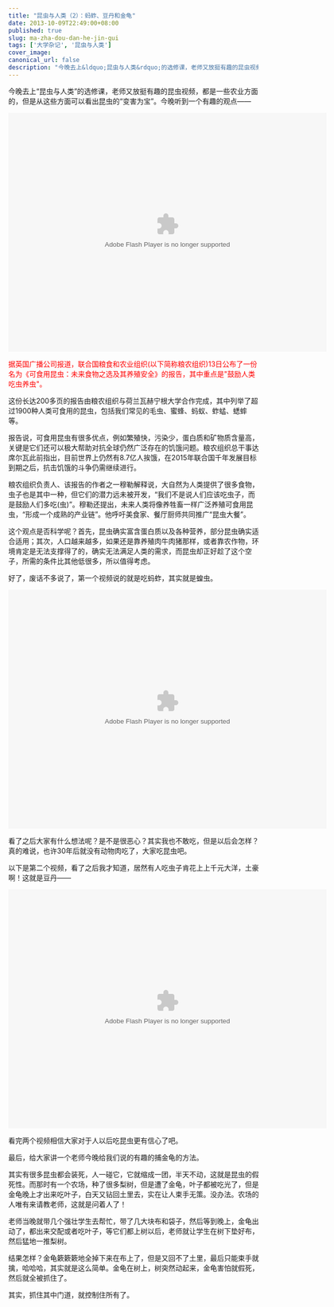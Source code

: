 ```yaml
---
title: "昆虫与人类（2）：蚂蚱、豆丹和金龟"
date: 2013-10-09T22:49:00+08:00
published: true
slug: ma-zha-dou-dan-he-jin-gui
tags: ['大学杂记', '昆虫与人类']
cover_image: 
canonical_url: false
description: "今晚去上&ldquo;昆虫与人类&rdquo;的选修课，老师又放挺有趣的昆虫视频，都是一些农业方面的，但是从这些方面可以看出昆虫的&ldquo;变害为宝&rdquo;。今晚听到一个有趣的观点&mdash;&mdash;"
---
```




今晚去上&ldquo;昆虫与人类&rdquo;的选修课，老师又放挺有趣的昆虫视频，都是一些农业方面的，但是从这些方面可以看出昆虫的&ldquo;变害为宝&rdquo;。今晚听到一个有趣的观点&mdash;&mdash;

<object classid="clsid:d27cdb6e-ae6d-11cf-96b8-444553540000" codebase="http://download.macromedia.com/pub/shockwave/cabs/flash/swflash.cab#version=6,0,40,0" height="480" width="640"><param name="allowFullScreen" value="false" /><param name="loop" value="false" /><param name="play" value="false" /><param name="quality" value="high" /><param name="movie" value="http://you.video.sina.com.cn/api/sinawebApi/outplayrefer.php/vid=104067235_2776843591_PB+8GCU7CzHK+l1lHz2stqlF+6xCpv2xhGizvFSsIQ1cXA2YJMXNb9wH5CnQB81B9HoLHcwydP4i1xsqaqld/s.swf" /><embed allowfullscreen="false" height="480" loop="false" play="false" pluginspage="http://www.macromedia.com/go/getflashplayer" quality="high" src="http://you.video.sina.com.cn/api/sinawebApi/outplayrefer.php/vid=104067235_2776843591_PB+8GCU7CzHK+l1lHz2stqlF+6xCpv2xhGizvFSsIQ1cXA2YJMXNb9wH5CnQB81B9HoLHcwydP4i1xsqaqld/s.swf" type="application/x-shockwave-flash" width="640"></embed></object>

<span style="color:#FF0000;">据英国广播公司报道，联合国粮食和农业组织(以下简称粮农组织)13日公布了一份名为《可食用昆虫：未来食物之选及其养殖安全》的报告，其中重点是"鼓励人类吃虫养虫"。</span>

这份长达200多页的报告由粮农组织与荷兰瓦赫宁根大学合作完成，其中列举了超过1900种人类可食用的昆虫，包括我们常见的毛虫、蜜蜂、蚂蚁、蚱蜢、蟋蟀等。

报告说，可食用昆虫有很多优点，例如繁殖快，污染少，蛋白质和矿物质含量高，关键是它们还可以极大帮助对抗全球仍然广泛存在的饥饿问题。粮农组织总干事达席尔瓦此前指出，目前世界上仍然有8.7亿人挨饿，在2015年联合国千年发展目标到期之后，抗击饥饿的斗争仍需继续进行。

粮农组织负责人、该报告的作者之一穆勒解释说，大自然为人类提供了很多食物，虫子也是其中一种，但它们的潜力远未被开发，&ldquo;我们不是说人们应该吃虫子，而是鼓励人们多吃(虫)&rdquo;。穆勒还提出，未来人类将像养牲畜一样广泛养殖可食用昆虫，&ldquo;形成一个成熟的产业链&rdquo;。他呼吁美食家、餐厅厨师共同推广&ldquo;昆虫大餐&rdquo;。

这个观点是否科学呢？首先，昆虫确实富含蛋白质以及各种营养，部分昆虫确实适合适用；其次，人口越来越多，如果还是靠养殖肉牛肉猪那样，或者靠农作物，环境肯定是无法支撑得了的，确实无法满足人类的需求，而昆虫却正好趁了这个空子，所需的条件比其他低很多，所以值得考虑。

好了，废话不多说了，第一个视频说的就是吃蚂蚱，其实就是蝗虫。

<embed allowfullscreen="true" allowscriptaccess="always" bgcolor="#000000" flashvars="videoId=20101008100848&amp;filePath=/science/zoujinkexue/classpage/video/&amp;isAutoPlay=true&amp;url=http://kejiao.cntv.cn/science/zoujinkexue/classpage/video/20101008/100848.shtml&amp;tai=kejiao&amp;configPath=http://js.player.cntv.cn/xml/config/outside.xml&amp;widgetsConfig=http://js.player.cntv.cn/xml/widgetsConfig/common.xml&amp;languageConfig=&amp;hour24DataURL=&amp;outsideChannelId=channelBugu&amp;videoCenterId=47bc8253e1be467e285777841b1b5d5d" height="480" id="v_player_cctv" lk_media="yes" lk_mediaid="lk_juiceapp_mediaPopup_1257416656250" menu="false" name="v_player_cctv" quality="best" src="http://player.cntv.cn/standard/cntvOutSidePlayer.swf" type="application/x-shockwave-flash" width="640"></embed>

看了之后大家有什么想法呢？是不是很恶心？其实我也不敢吃，但是以后会怎样？真的难说，也许30年后就没有动物肉吃了，大家吃昆虫吧。

以下是第二个视频，看了之后我才知道，居然有人吃虫子肯花上上千元大洋，土豪啊！这就是豆丹&mdash;&mdash;

<embed allowfullscreen="true" allowscriptaccess="always" bgcolor="#000000" flashvars="videoId=2013&amp;filePath=/&amp;isAutoPlay=true&amp;url=http://search.cctv.com/playVideo.html?detailsid=185c5b19bdb140118cee620d2090176f&amp;ad_maima=860010-1119061100&amp;title=%E8%B5%B0%E8%BF%91%E7%A7%91%E5%AD%A6&amp;tai=search&amp;configPath=http://js.player.cntv.cn/xml/config/outside.xml&amp;widgetsConfig=http://js.player.cntv.cn/xml/widgetsConfig/common.xml&amp;languageConfig=&amp;hour24DataURL=VodCycleData.xml&amp;outsideChannelId=channelBugu&amp;videoCenterId=185c5b19bdb140118cee620d2090176f" height="480" id="v_player_cctv" lk_media="yes" lk_mediaid="lk_juiceapp_mediaPopup_1257416656250" menu="false" name="v_player_cctv" quality="best" src="http://player.cntv.cn/standard/cntvOutSidePlayer.swf" type="application/x-shockwave-flash" width="640"></embed>

看完两个视频相信大家对于人以后吃昆虫更有信心了吧。

最后，给大家讲一个老师今晚给我们说的有趣的捕金龟的方法。

其实有很多昆虫都会装死，人一碰它，它就缩成一团，半天不动，这就是昆虫的假死性。而那时有一个农场，种了很多梨树，但是遭了金龟，叶子都被吃光了，但是金龟晚上才出来吃叶子，白天又钻回土里去，实在让人束手无策。没办法。农场的人唯有来请教老师，这就是问着人了！

老师当晚就带几个强壮学生去帮忙，带了几大块布和袋子，然后等到晚上，金龟出动了，都出来交配或者吃叶子，等它们都上树以后，老师就让学生在树下垫好布，然后猛地一推梨树。

结果怎样？金龟簌簌簌地全掉下来在布上了，但是又回不了土里，最后只能束手就擒，哈哈哈，其实就是这么简单。金龟在树上，树突然动起来，金龟害怕就假死，然后就全被抓住了。

其实，抓住其中门道，就控制住所有了。